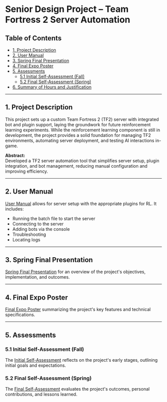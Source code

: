 # Senior Design Project – Team Fortress 2 Server Automation

## Table of Contents

- [1. Project Description](#1-project-description)
- [2. User Manual](#2-user-manual)
- [3. Spring Final Presentation](#3-spring-final-presentation)
- [4. Final Expo Poster](#4-final-expo-poster)
- [5. Assessments](#5-assessments)
  - [5.1 Initial Self-Assessment (Fall)](#51-initial-self-assessment-fall)
  - [5.2 Final Self-Assessment (Spring)](#52-final-self-assessment-spring)
- [6. Summary of Hours and Justification](#6-summary-of-hours-and-justification)

---

## 1. Project Description

This project sets up a custom Team Fortress 2 (TF2) server with integrated bot and plugin support, laying the groundwork for future reinforcement learning experiments. While the reinforcement learning component is still in development, the project provides a solid foundation for managing TF2 environments, automating server deployment, and testing AI interactions in-game.

**Abstract:**  
Developed a TF2 server automation tool that simplifies server setup, plugin integration, and bot management, reducing manual configuration and improving efficiency.

---

## 2. User Manual

[User Manual](./Final%20Deliverables/USER_MANUAL.md) allows for server setup with the appropriate plugins for RL. It includes:

- Running the batch file to start the server
- Connecting to the server
- Adding bots via the console
- Troubleshooting
- Locating logs

---

## 3. Spring Final Presentation

[Spring Final Presentation](./Final%20Deliverables/SWISSBOT_Final_Pres.pptx) for an overview of the project's objectives, implementation, and outcomes.

---

## 4. Final Expo Poster

[Final Expo Poster](./Final%20Deliverables/SWISSBOT%20Poster.pdf) summarizing the project's key features and technical specifications.

---

## 5. Assessments

### 5.1 Initial Self-Assessment (Fall)

The [Initial Self-Assessment](./Fall%20Deliverables/capstone_assessment.pdf) reflects on the project's early stages, outlining initial goals and expectations.

### 5.2 Final Self-Assessment (Spring)

The [Final Self-Assessment](./Final%20Deliverables/Self-Assessment.pdf) evaluates the project's outcomes, personal contributions, and lessons learned.
